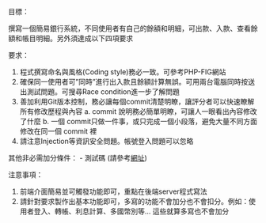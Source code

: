 目標：

撰寫一個簡易銀行系統，不同使用者有自己的餘額和明細，可出款、入款、查看餘額和帳目明細。另外須達成以下四項要求


要求：
  1. 程式撰寫命名與風格(Coding style)務必一致。可參考PHP-FIG網站
  2. 確保同一使用者可”同時”進行出入款且餘額計算無誤。可用兩台電腦同時按送出測試問題。可搜尋Race condition進一步了解問題
  3. 善加利用Git版本控制，務必讓每個commit清楚明瞭，讓評分者可以快速瞭解所有修改歷程與內容
    a. commit 說明務必簡單明瞭，可讓人一眼看出內容修改了什麼
    b. 一個 commit只做一件事，或只完成一個小段落，避免大量不同方面修改在同一個 commit 裡
  4. 請注意Injection等資訊安全問題。帳號登入問題可以忽略

其他非必需加分條件：
    - 測試碼 (請參考[網址](https://phpunit.de))

注意事項：
  1. 前端介面簡易並可觸發功能即可，重點在後端server程式寫法
  2. 請針對要求製作出基本功能即可，多寫的功能不會加分也不會扣分。例如：使用者登入、轉帳、利息計算、多國幣別等... 這些就算多寫也不會加分
